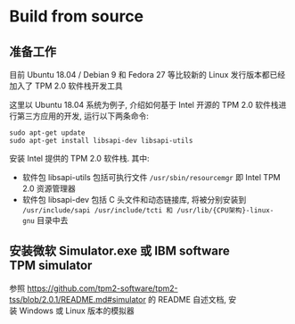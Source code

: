 Build from source
=================

准备工作
-------

目前 Ubuntu 18.04 / Debian 9 和 Fedora 27 等比较新的 Linux 发行版本都已经加入了 TPM 2.0 软件栈开发工具

这里以 Ubuntu 18.04 系统为例子, 介绍如何基于 Intel 开源的 TPM 2.0 软件栈进行第三方应用的开发, 运行以下两条命令:

```
sudo apt-get update
sudo apt-get install libsapi-dev libsapi-utils
```

安装 Intel 提供的 TPM 2.0 软件栈. 其中:
- 软件包 libsapi-utils 包括可执行文件 `/usr/sbin/resourcemgr` 即 Intel TPM 2.0 资源管理器
- 软件包 libsapi-dev 包括 C 头文件和动态链接库, 将被分别安装到 `/usr/include/sapi /usr/include/tcti 和 /usr/lib/{CPU架构}-linux-gnu` 目录中去

安装微软 Simulator.exe 或 IBM software TPM simulator
---------------------------------------------------
参照
https://github.com/tpm2-software/tpm2-tss/blob/2.0.1/README.md#simulator
的 README 自述文档, 安装 Windows 或 Linux 版本的模拟器
